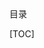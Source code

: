 <!-- 注意事项 -->
<!-- 目录为自动生成，请勿随意更改以下内容 -->

<div id="toc-title">
目录
</div>

[TOC]

<script>
  if (document.querySelector('.md-toc') === null) {
    this.toc = document.getElementById('toc-title').nextSibling.nextSibling;
    this.toc.setAttribute("id","toc-only");
  }
</script>
